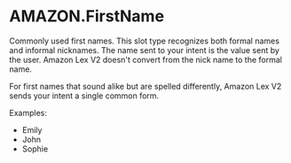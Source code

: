 # AMAZON\.FirstName<a name="built-in-slot-first-name"></a>

Commonly used first names\. This slot type recognizes both formal names and informal nicknames\. The name sent to your intent is the value sent by the user\. Amazon Lex V2 doesn't convert from the nick name to the formal name\.

For first names that sound alike but are spelled differently, Amazon Lex V2 sends your intent a single common form\.

Examples:
+ Emily
+ John
+ Sophie